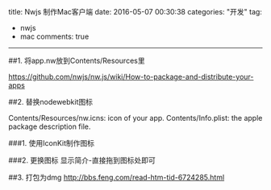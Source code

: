 title: Nwjs 制作Mac客户端
date: 2016-05-07 00:30:38
categories: "开发"
tag: 
- nwjs
- mac
comments: true
---

##1. 将app.nw放到Contents/Resources里

https://github.com/nwjs/nw.js/wiki/How-to-package-and-distribute-your-apps

##2. 替换nodewebkit图标

Contents/Resources/nw.icns: icon of your app.
Contents/Info.plist: the apple package description file.
<!-- more --> 
###1. 使用IconKit制作图标

###2. 更换图标
显示简介-直接拖到图标处即可

##3. 打包为dmg
http://bbs.feng.com/read-htm-tid-6724285.html